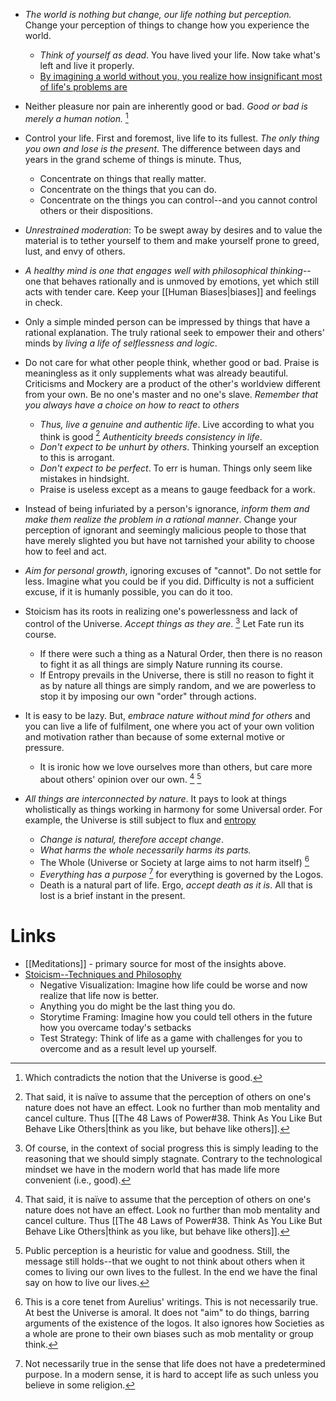 * *The world is nothing but change, our life nothing but perception.* Change your perception of things to change how you experience the world.
	* *Think of yourself as dead*. You have lived your life. Now take what's left and live it properly.
	* [By imagining a world without you, you realize how insignificant most of life's problems are](https://www.youtube.com/watch?v=1dTTknWgoZk)

* Neither pleasure nor pain are inherently good or bad. *Good or bad is merely a human notion.* [^3]

* Control your life. First and foremost, live life to its fullest. *The only thing you own and lose is the present*. The difference between days and years in the grand scheme of things is minute. Thus,
	* Concentrate on things that really matter.
	* Concentrate on the things that you can do.
	* Concentrate on the things you can control--and you cannot control others or their dispositions.

* *Unrestrained moderation*: To be swept away by desires and to value the material is to tether yourself to them and make yourself prone to greed, lust, and envy of others.

* *A healthy mind is one that engages well with philosophical thinking*--one that behaves rationally and is unmoved by emotions, yet which still acts with tender care. Keep your [[Human Biases|biases]] and feelings in check.

* Only a simple minded person can be impressed by things that have a rational explanation. The truly rational seek to empower their and others' minds by *living a life of selflessness and logic*.

* Do not care for what other people think, whether good or bad. Praise is meaningless as it only supplements what was already beautiful. Criticisms and Mockery are a product of the other's worldview different from your own. Be no one's master and no one's slave. *Remember that you always have a choice on how to react to others*
	* *Thus, live a genuine and authentic life*. Live according to what you think is good [^5] *Authenticity breeds consistency in life*.
	* *Don't expect to be unhurt by others*. Thinking yourself an exception to this is arrogant.
	* *Don't expect to be perfect*. To err is human. Things only seem like mistakes in hindsight.
	* Praise is useless except as a means to gauge feedback for a work. 

* Instead of being infuriated by a person's ignorance, *inform them and make them realize the problem in a rational manner*. Change your perception of ignorant and seemingly malicious people to those that have merely slighted you but have not tarnished your ability to choose how to feel and act.

* *Aim for personal growth*, ignoring excuses of "cannot". Do not settle for less. Imagine what you could be if you did. Difficulty is not a sufficient excuse, if it is humanly possible, you can do it too.

*  Stoicism has its roots in realizing one's powerlessness and lack of control of the Universe. *Accept things as they are*. [^4] Let Fate run its course.
	* If there were such a thing as a Natural Order, then there is no reason to fight it as all things are simply Nature running its course.
	* If Entropy prevails in the Universe, there is still no reason to fight it as by nature all things are simply random, and we are powerless to stop it by imposing our own "order" through actions.

* It is easy to be lazy. But, *embrace nature without mind for others* and you can live a life of fulfilment, one where you act of your own volition and motivation rather than because of some external motive or pressure.
	* It is ironic how we love ourselves more than others, but care more about others' opinion over our own. [^5] [^6]

* *All things are interconnected by nature*. It pays to look at things wholistically as things working in harmony for some Universal order. For example, the Universe is still subject to flux and [entropy](https://www.reddit.com/r/Stoicism/comments/srd61x/logos_entropy_and_the_arrow_of_time/)
	* *Change is natural, therefore accept change*. 
	* *What harms the whole necessarily harms its parts.*
	* The Whole (Universe or Society at large aims to not harm itself) [^2]
	* *Everything has a purpose* [^1] for everything is governed by the Logos.
	* Death is a natural part of life. Ergo, *accept death as it is*. All that is lost is a brief instant in the present.

[^1]: Not necessarily true in the sense that life does not have a predetermined purpose. In a modern sense, it is hard to accept life as such unless you believe in some religion.
[^2]: This is a core tenet from Aurelius' writings. This is not necessarily true. At best the Universe is amoral. It does not "aim" to do things, barring arguments of the existence of the logos. It also ignores how Societies as a whole are prone to their own biases such as mob mentality or group think.
[^3]: Which contradicts the notion that the Universe is good.
[^4]: Of course, in the context of social progress this is simply leading to the reasoning that we should simply stagnate. Contrary to the technological mindset we have in the modern world that has made life more convenient (i.e., good).
[^5]: That said, it is naïve to assume that the perception of others on one's nature does not have an effect. Look no further than mob mentality and cancel culture. Thus [[The 48 Laws of Power#38. Think As You Like But Behave Like Others|think as you like, but behave like others]].
[^6]: Public perception is a heuristic for value and goodness. Still, the message still holds--that we ought to not think about others when it comes to living our own lives to the fullest. In the end we have the final say on how to live our lives.
# Links
* [[Meditations]] - primary source for most of the insights above.
* [Stoicism--Techniques and Philosophy](https://www.youtube.com/watch?v=dM16OCmbVfE) 
	* Negative Visualization: Imagine how life could be worse and now realize that life now is better. 
	* Anything you do might be the last thing you do.
	* Storytime Framing: Imagine how you could tell others in the future how you overcame today's setbacks
	* Test Strategy: Think of life as a game with challenges for you to overcome and as a result level up yourself.
